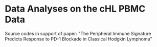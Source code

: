 # Data Analyses on the cHL PBMC Data

Source codes in support of paper: "The Peripheral Immune Signature Predicts Response to PD-1 Blockade in Classical Hodgkin Lymphoma"


